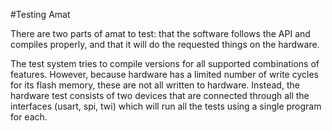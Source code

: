 #Testing Amat

There are two parts of amat to test: that the software follows the API and
compiles properly, and that it will do the requested things on the hardware.

The test system tries to compile versions for all supported combinations of
features. However, because hardware has a limited number of write cycles for
its flash memory, these are not all written to hardware. Instead, the hardware
test consists of two devices that are connected through all the interfaces
(usart, spi, twi) which will run all the tests using a single program for each.
